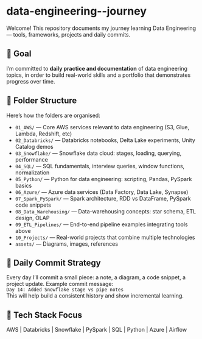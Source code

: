 # data-engineering--journey

Welcome! This repository documents my journey learning Data Engineering — tools, frameworks, projects and daily commits.

## 🎯 Goal
I’m committed to **daily practice and documentation** of data engineering topics, in order to build real-world skills and a portfolio that demonstrates progress over time.

## 📂 Folder Structure
Here’s how the folders are organised:
- `01_AWS/` — Core AWS services relevant to data engineering (S3, Glue, Lambda, Redshift, etc)  
- `02_Databricks/` — Databricks notebooks, Delta Lake experiments, Unity Catalog demos  
- `03_Snowflake/` — Snowflake data cloud: stages, loading, querying, performance  
- `04_SQL/` — SQL fundamentals, interview queries, window functions, normalization  
- `05_Python/` — Python for data engineering: scripting, Pandas, PySpark basics  
- `06_Azure/` — Azure data services (Data Factory, Data Lake, Synapse)  
- `07_Spark_PySpark/` — Spark architecture, RDD vs DataFrame, PySpark code snippets  
- `08_Data_Warehousing/` — Data-warehousing concepts: star schema, ETL design, OLAP  
- `09_ETL_Pipelines/` — End-to-end pipeline examples integrating tools above  
- `10_Projects/` — Real-world projects that combine multiple technologies  
- `assets/` — Diagrams, images, references  

## 📅 Daily Commit Strategy
Every day I’ll commit a small piece: a note, a diagram, a code snippet, a project update. Example commit message:  
``Day 14: Added Snowflake stage vs pipe notes``  
This will help build a consistent history and show incremental learning.

## 🚀 Tech Stack Focus
AWS | Databricks | Snowflake | PySpark | SQL | Python | Azure | Airflow

